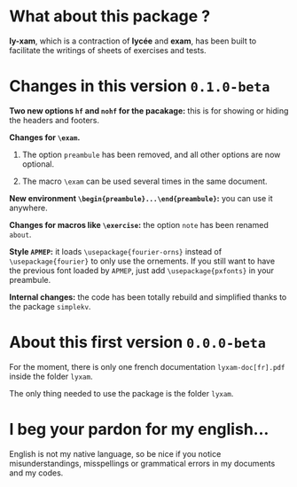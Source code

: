 What about this package  ?
==========================

**ly-xam**, which is a contraction of **lycée** and **exam**, has been built to facilitate the writings of sheets of exercises and tests.


Changes in this version `0.1.0-beta`
====================================

**Two new options ``hf`` and ``nohf`` for the pacakage:** this is for showing or hiding the headers and footers.


**Changes for `\exam`.**

  1) The option `preambule` has been removed, and all other options are now optional.

  2) The macro `\exam` can be used several times in the same document.


**New environment `\begin{preambule}...\end{preambule}`:** you can use it anywhere.


**Changes for macros like `\exercise`:** the option `note` has been renamed `about`.


**Style `APMEP`:** it loads ``\usepackage{fourier-orns}`` instead of ``\usepackage{fourier}`` to only use the ornements. If you still want to have the previous font loaded by `APMEP`, just add ``\usepackage{pxfonts}`` in your preambule.


**Internal changes:** the code has been totally rebuild and simplified thanks to the package `simplekv`.


About this first version `0.0.0-beta`
=====================================

For the moment, there is only one french documentation `lyxam-doc[fr].pdf` inside the folder `lyxam`.

The only thing needed to use the package is the folder `lyxam`.


I beg your pardon for my english...
===================================

English is not my native language, so be nice if you notice misunderstandings, misspellings or grammatical errors in my documents and my codes.